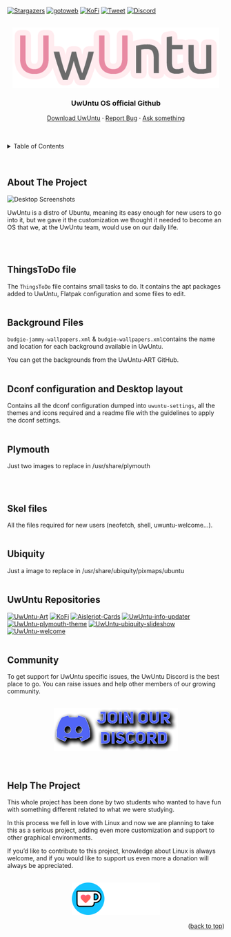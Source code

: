 <!-- Shields -->
<a name="readme-top"></a>

[![Stargazers][stars-shield]][stars-url]
[![gotoweb][gotoweb-shield]][gotoweb-url]
[![KoFi][kofi-shield]][kofi-url]
[![Tweet][tweet-shield]][tweet-url]
[![Discord][discord-shield]][discord-url]


<!-- PROJECT LOGO -->
<br />
<div align="center">
  <a href="https://github.com/othneildrew/Best-README-Template">
    <img src=".readmeimgs/logo.png" alt="UwUntu Logo" width="480">
  </a>

  <h3 align="center">UwUntu OS official Github</h3>

  <p align="center">
    <a href="https://uwuntuos.site">Download UwUntu</a>
    ·
    <a href="https://bugs.launchpad.net/uwuntu">Report Bug</a>
    ·
    <a href="https://answers.launchpad.net/uwuntu">Ask something</a>
  </p>
</div>


<br />
<br />
<!-- TABLE OF CONTENTS -->
<details>
  <summary>Table of Contents</summary>
  <ol>
    <li><a href="#about-the-project">About The Project</a></li>
    <li><a href="#ThingsToDo-file">ThingsToDo file</a></li>
    <li><a href="#background-files">Background Files</a></li>
    <li><a href="#Dconf-configuration-and-Desktop-layout">Dconf configuration and Desktop layout</a></li>
    <li><a href="#Plymouth">Plymouth</a></li>
    <li><a href="#Skel-files">Skel files</a></li>
     <li><a href="#Ubiquity">Ubiquity</a></li>
    <li><a href="#uwuntu-repositories">UwUntu Repositories</a></li>
    <li><a href="#community">Community</a></li>
    <li><a href="#help-the-project">Help The Project</a></li>
  </ol>
</details>
<br />
<br />

<!-- ABOUT THE PROJECT -->
## About The Project
<img src=".readmeimgs/desktops.gif" alt="Desktop Screenshots">

<p>UwUntu is a distro of Ubuntu, meaning its easy enough for new users to go into it, but we gave it the customization we thought it needed to become an OS that we, at the UwUntu team, would use on our daily life.</p>

<br />
<br />

<!-- ThingsToDo file -->
## ThingsToDo file

The `ThingsToDo` file contains small tasks to do. It contains the apt packages added to UwUntu, Flatpak configuration and some files to edit.
<br />
<br />


<!-- Background Files -->
## Background Files
`budgie-jammy-wallpapers.xml` & `budgie-wallpapers.xml`contains the name and location for each background available in UwUntu.

You can get the backgrounds from the UwUntu-ART GitHub.
<br />
<br />

<!-- Dconf Configuration & Desktop layout -->
## Dconf configuration and Desktop layout
Contains all the dconf configuration dumped into `uwuntu-settings`, all the themes and icons required and a readme file with the guidelines to apply the dconf settings.
<br />
<br />

<!-- Plymouth -->
## Plymouth
Just two images to replace in /usr/share/plymouth

<br />
<br />

<!-- Skel -->
## Skel files
All the files required for new users (neofetch, shell, uwuntu-welcome...).
<br />
<br />

<!-- Ubiquity -->
## Ubiquity
Just a image to replace in /usr/share/ubiquity/pixmaps/ubuntu
<br />
<br />

<!-- UwUntu Repositories -->
## UwUntu Repositories

[![UwUntu-Art][github-art]][UwUntu-Art-url]
[![KoFi][github-artpsd]][UwUntu-Art-PSD-url]
[![Aisleriot-Cards][github-aisleriot]][Aisleriot-Cards-url]
[![UwUntu-info-updater][github-infoupdater]][UwUntu-info-updater-url]
[![UwUntu-plymouth-theme][github-plymouth]][UwUntu-plymouth-theme-url]
[![UwUntu-ubiquity-slideshow][github-slideshow]][UwUntu-ubiquity-slideshow-url]
[![UwUntu-welcome][github-welcome]][UwUntu-welcome-url]
<br />
<br />

<!-- Community -->
## Community
<p>
To get support for UwUntu specific issues, the UwUntu Discord is the best place to go. You can raise issues and help other members of our growing community.
</p>

<br />

<div align="center">
  <a href="https://discord.gg/US38bG9n8c">
    <img src=".readmeimgs/join-discord.png" alt="Join Discord" height="100px">
  </a>
</div>

<br />
<br />

<!-- Help The Project -->
## Help The Project

<p>
This whole project has been done by two students who wanted to have fun with something different related to what we were studying.
</p>
<p>
In this process we fell in love with Linux and now we are planning to take this as a serious project, adding even more customization and support to other graphical environments.
</p>
<p>
If you’d like to contribute to this project, knowledge about Linux is always welcome, and if you would like to support us even more a donation will always be appreciated.
</p>

<br />

<div align="center">
  <a href="https://ko-fi.com/uwuntu">
    <img src=".readmeimgs/kofi-logo.png" alt="Ko-Fi Logo" height="75px">
  </a>
</div>

<p align="right">(<a href="#readme-top">back to top</a>)</p>

<!-- SHORTCUTS -->

<!-- SHIELDS LINKS -->
<!--GITHUB STARS-->
[stars-shield]: https://img.shields.io/github/stars/Duxi4/UwUntu?style=for-the-badge&logo=Linux&logoColor=C689C6&color=FFABE1
[stars-url]: https://github.com/Duxi4/UwUntu/stargazers

<!--UWUNTUOS.SITE-->
[gotoweb-shield]: https://img.shields.io/badge/UwUntu%20Website-hi?style=for-the-badge&logo=Internet%20Explorer&logoColor=C689C6&color=FFABE1
[gotoweb-url]: https://uwuntuos.site

<!--KO-FI-->
[kofi-shield]: https://img.shields.io/badge/Buy%20us%20a%20cofee-KoFi?style=for-the-badge&logo=KoFi&logoColor=C689C6&color=FFABE1
[kofi-url]: https://ko-fi.com/uwuntu

<!-- Tweet about us-->
[tweet-shield]: https://img.shields.io/badge/Tweet%20about%20us-hi?style=for-the-badge&logo=Twitter&logoColor=C689C6&color=FFABE1
[tweet-url]: https://bit.ly/380p4nL

<!--Discord server -->
[discord-shield]:https://img.shields.io/badge/Join%20our%20discord-hi?style=for-the-badge&logo=Discord&logoColor=C689C6&color=FFABE1
[discord-url]:https://discord.gg/US38bG9n8c


<!-- Other Repos -->
[github-art]:https://img.shields.io/badge/REPO:-UwUntu%20Art-hi?style=for-the-badge&logo=GitHub&logoColor=C689C6&color=FFABE1
[UwUntu-Art-url]:https://github.com/Duxi4/UwUntu-Art

[github-artpsd]:https://img.shields.io/badge/REPO:-UwUntu%20Art%20PSD-hi?style=for-the-badge&logo=GitHub&logoColor=C689C6&color=FFABE1
[UwUntu-Art-PSD-url]:https://github.com/Duxi4/UwUntu-Art-PSD

[github-aisleriot]:https://img.shields.io/badge/REPO:-UwUntu%20Aisleriot%20Cards-hi?style=for-the-badge&logo=GitHub&logoColor=C689C6&color=FFABE1
[Aisleriot-Cards-url]:https://github.com/Duxi4/UwUntu-Aisleriot-Cards

[github-infoupdater]:https://img.shields.io/badge/REPO:-UwUntu%20info%20updater-hi?style=for-the-badge&logo=GitHub&logoColor=C689C6&color=FFABE1
[UwUntu-info-updater-url]:https://github.com/Duxi4/UwUntu-info-updater

[github-plymouth]:https://img.shields.io/badge/REPO:-UwUntu%20plymouth%20theme-hi?style=for-the-badge&logo=GitHub&logoColor=C689C6&color=FFABE1
[UwUntu-plymouth-theme-url]:https://github.com/Duxi4/UwUntu-plymouth-theme

[github-slideshow]:https://img.shields.io/badge/REPO:-UwUntu%20ubiquity%20slideshow-hi?style=for-the-badge&logo=GitHub&logoColor=C689C6&color=FFABE1
[UwUntu-ubiquity-slideshow-url]:https://github.com/Duxi4/UwUntu-ubiquity-slideshow

[github-welcome]:https://img.shields.io/badge/REPO:-UwUntu%20welcome-hi?style=for-the-badge&logo=GitHub&logoColor=C689C6&color=FFABE1
[UwUntu-welcome-url]:https://github.com/Duxi4/uwuntu-welcome